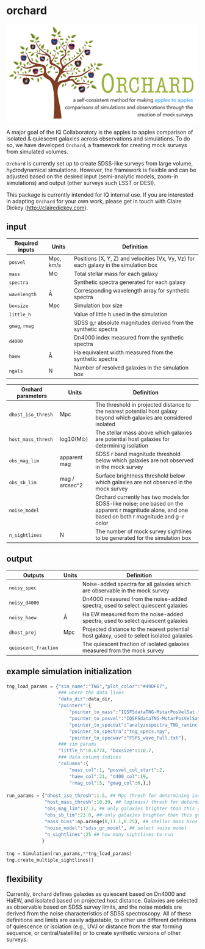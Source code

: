 # orchard

![Orchard logo](https://github.com/IQcollaboratory/orchard/blob/master/assets/orchard_logo.png)

A major goal of the IQ Collaboratory is the apples to apples comparison of isolated & quiescent galaxies across observations and simulations. To do so, we have developed `Orchard`, a framework for creating mock surveys from simulated volumes.

`Orchard` is currently set up to create SDSS-like surveys from large volume, hydrodynamical simulations. However, the framework is flexible and can be adjusted based on the desired input (semi-analytic models, zoom-in simulations) and output (other surveys such LSST or DESI).

This package is currently intended for IQ internal use. If you are interested in adapting `Orchard` for your own work, please get in touch with Claire Dickey (http://clairedickey.com).

## input

| Required inputs           | Units | Definition      |
|---------------------------|-------|-----------------|
| ``posvel``          | Mpc,  km/s   | Positions (X, Y, Z) and velocities (Vx, Vy, Vz) for each galaxy in the simulation box |
| ``mass``            | M⊙    | Total stellar mass for each galaxy |
| ``spectra``         |       | Synthetic spectra generated for each galaxy |
| ``wavelength``      | Å     | Corresponding wavelength array for synthetic spectra |
| ``boxsize``         | Mpc   | Simulation box size |
| ``little_h``        |       | Value of little h used in the simulation |
| ``gmag``, ``rmag``  |       | SDSS g,r absolute magnitudes derived from the synthetic spectra | 
| ``d4000``           |       | Dn4000 index measured from the synthetic spectra |
| ``haew``            | Å     | Ha equivalent width measured from the synthetic spectra |
| ``ngals``           | N     | Number of resolved galaxies in the simulation box |

| Orchard parameters        | Units | Definition      |
|---------------------------|-------|-----------------|
| ``dhost_iso_thresh`` | Mpc | The threshold in projected distance to the nearest potential host galaxy beyond which galaxies are considered isolated |
| ``host_mass_thresh``      | log10(M⊙)    | The stellar mass above which galaxies are potential host galaxies for determining isolation |
| ``obs_mag_lim``     | apparent mag   | SDSS r band magnitude threshold below which galaxies are not observed in the mock survey |
| ``obs_sb_lim`` | mag / arcsec^2 | Surface brightness threshold below which galaxies are not observed in the mock survey |
| ``noise_model``     |   |  Orchard currently has two models for SDSS-like noise; one based on the apparent r magnitude alone, and one based on both r magnitude and g-r color |
| ``n_sightlines`` | N | The number of mock survey sightlines to be generated for the simulation box |

## output

| Outputs          | Units | Definition      |
|------------------|-------|-----------------|
| ``noisy_spec`` | | Noise-added spectra for all galaxies which are observable in the mock survey |
| ``noisy_d4000``   |     | Dn4000 measured from the noise-added spectra, used to select quiescent galaxies |
| ``noisy_haew``   | Å     | Ha EW measured from the noise-added spectra, used to select quiescent galaxies |
| ``dhost_proj`` | Mpc | Projected distance to the nearest potential host galaxy, used to select isolated galaxies |
| ``quiescent_fraction`` | | The quiescent fraction of isolated galaxies measured from the mock survey |

## example simulation initialization

```python
tng_load_params = {"sim_name":"TNG","plot_color":"#49DF67",
                   ### where the data lives
                   "data_dir":data_dir,
                   "pointers":{
                       "pointer_to_mass":"IQSFSdataTNG-MstarPosVelSat.txt",
                       "pointer_to_posvel":"IQSFSdataTNG-MstarPosVelSat.txt",
                       "pointer_to_specdat":"analyzespectra_TNG_ranincl_medcontflux_sidebands.dat",
                       "pointer_to_spectra":"tng_specs.npy",
                       "pointer_to_specwav":"FSPS_wave_Full.txt"},
                   ### sim params
                   "little_h":0.6774, "boxsize":110.7,
                   ### data column indices
                   "columns":{
                       "mass_col":1, "posvel_col_start":2, 
                       "haew_col":21, "d400_col":19, 
                       "rmag_col":5, "gmag_col":6,},}
                       
run_params = {"dhost_iso_thresh":1.5, ## Mpc thresh for determining isolation
              "host_mass_thresh":10.39, ## log(mass) thresh for determining what's a host gal
              "obs_mag_lim":17.7, ## only galaxies brighter than this get counted
              "obs_sb_lim":23.0, ## only galaxies brighter than this get counted
              "mass_bins":np.arange(8,11.1,0.25), ## stellar mass bins for quiescent fraction measurement
              "noise_model":"sdss_gr_model", ## select noise model
              "n_sightlines":25 ## how many sightlines to run
             }
             
tng = Simulation(run_params,**tng_load_params)
tng.create_multiple_sightlines()
```

## flexibility

Currently, ``Orchard`` defines galaxies as quiescent based on Dn4000 and HaEW, and isolated based on projected host distance. Galaxies are selected as observable based on SDSS survey limits, and the noise models are derived from the noise characteristics of SDSS spectroscopy. All of these definitions and limits are easily adjustable, to either use different definitions of quiescence or isolation (e.g., UVJ or distance from the star forming sequence, or central/satellite) or to create synthetic versions of other surveys.
